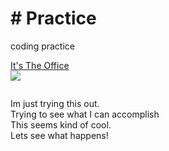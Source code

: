 <html>
<head>
<h1># Practice</h1>
</head>
<p><body>
coding practice<br>

<a href="https://www.theodysseyonline.com/office-best-show-ever"> It's The Office</a><br>
<img src="https://media.gq.com/photos/5a53e9fca929253c4d20a04f/3:2/w_560/does-the-office-hold-up-gq.jpg"><br>

<a href="https://learn.co/tracks/bootcamp-prep/html-fundamentals/html/understanding-links-in-html">
<img src="https://frostedlightly.files.wordpress.com/2011/01/1424464175_bf1e1004be_o.png"="its la office" alt>
</a>

Im just trying this out.<br>
Trying to see what I can accomplish<br>
This seems kind of cool.<br>
Lets see what happens!</p></body>

